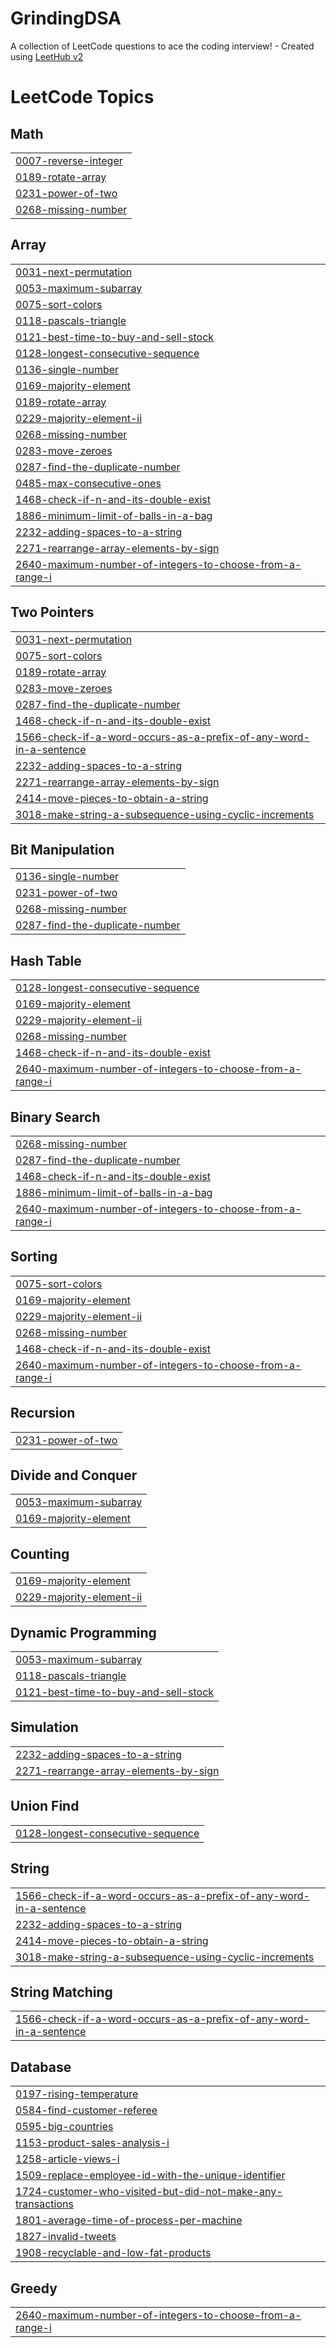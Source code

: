 # GrindingDSA
A collection of LeetCode questions to ace the coding interview! - Created using [LeetHub v2](https://github.com/arunbhardwaj/LeetHub-2.0)

<!---LeetCode Topics Start-->
# LeetCode Topics
## Math
|  |
| ------- |
| [0007-reverse-integer](https://github.com/KishanKDev/GrindingDSA/tree/master/0007-reverse-integer) |
| [0189-rotate-array](https://github.com/KishanKDev/GrindingDSA/tree/master/0189-rotate-array) |
| [0231-power-of-two](https://github.com/KishanKDev/GrindingDSA/tree/master/0231-power-of-two) |
| [0268-missing-number](https://github.com/KishanKDev/GrindingDSA/tree/master/0268-missing-number) |
## Array
|  |
| ------- |
| [0031-next-permutation](https://github.com/KishanKDev/GrindingDSA/tree/master/0031-next-permutation) |
| [0053-maximum-subarray](https://github.com/KishanKDev/GrindingDSA/tree/master/0053-maximum-subarray) |
| [0075-sort-colors](https://github.com/KishanKDev/GrindingDSA/tree/master/0075-sort-colors) |
| [0118-pascals-triangle](https://github.com/KishanKDev/GrindingDSA/tree/master/0118-pascals-triangle) |
| [0121-best-time-to-buy-and-sell-stock](https://github.com/KishanKDev/GrindingDSA/tree/master/0121-best-time-to-buy-and-sell-stock) |
| [0128-longest-consecutive-sequence](https://github.com/KishanKDev/GrindingDSA/tree/master/0128-longest-consecutive-sequence) |
| [0136-single-number](https://github.com/KishanKDev/GrindingDSA/tree/master/0136-single-number) |
| [0169-majority-element](https://github.com/KishanKDev/GrindingDSA/tree/master/0169-majority-element) |
| [0189-rotate-array](https://github.com/KishanKDev/GrindingDSA/tree/master/0189-rotate-array) |
| [0229-majority-element-ii](https://github.com/KishanKDev/GrindingDSA/tree/master/0229-majority-element-ii) |
| [0268-missing-number](https://github.com/KishanKDev/GrindingDSA/tree/master/0268-missing-number) |
| [0283-move-zeroes](https://github.com/KishanKDev/GrindingDSA/tree/master/0283-move-zeroes) |
| [0287-find-the-duplicate-number](https://github.com/KishanKDev/GrindingDSA/tree/master/0287-find-the-duplicate-number) |
| [0485-max-consecutive-ones](https://github.com/KishanKDev/GrindingDSA/tree/master/0485-max-consecutive-ones) |
| [1468-check-if-n-and-its-double-exist](https://github.com/KishanKDev/GrindingDSA/tree/master/1468-check-if-n-and-its-double-exist) |
| [1886-minimum-limit-of-balls-in-a-bag](https://github.com/KishanKDev/GrindingDSA/tree/master/1886-minimum-limit-of-balls-in-a-bag) |
| [2232-adding-spaces-to-a-string](https://github.com/KishanKDev/GrindingDSA/tree/master/2232-adding-spaces-to-a-string) |
| [2271-rearrange-array-elements-by-sign](https://github.com/KishanKDev/GrindingDSA/tree/master/2271-rearrange-array-elements-by-sign) |
| [2640-maximum-number-of-integers-to-choose-from-a-range-i](https://github.com/KishanKDev/GrindingDSA/tree/master/2640-maximum-number-of-integers-to-choose-from-a-range-i) |
## Two Pointers
|  |
| ------- |
| [0031-next-permutation](https://github.com/KishanKDev/GrindingDSA/tree/master/0031-next-permutation) |
| [0075-sort-colors](https://github.com/KishanKDev/GrindingDSA/tree/master/0075-sort-colors) |
| [0189-rotate-array](https://github.com/KishanKDev/GrindingDSA/tree/master/0189-rotate-array) |
| [0283-move-zeroes](https://github.com/KishanKDev/GrindingDSA/tree/master/0283-move-zeroes) |
| [0287-find-the-duplicate-number](https://github.com/KishanKDev/GrindingDSA/tree/master/0287-find-the-duplicate-number) |
| [1468-check-if-n-and-its-double-exist](https://github.com/KishanKDev/GrindingDSA/tree/master/1468-check-if-n-and-its-double-exist) |
| [1566-check-if-a-word-occurs-as-a-prefix-of-any-word-in-a-sentence](https://github.com/KishanKDev/GrindingDSA/tree/master/1566-check-if-a-word-occurs-as-a-prefix-of-any-word-in-a-sentence) |
| [2232-adding-spaces-to-a-string](https://github.com/KishanKDev/GrindingDSA/tree/master/2232-adding-spaces-to-a-string) |
| [2271-rearrange-array-elements-by-sign](https://github.com/KishanKDev/GrindingDSA/tree/master/2271-rearrange-array-elements-by-sign) |
| [2414-move-pieces-to-obtain-a-string](https://github.com/KishanKDev/GrindingDSA/tree/master/2414-move-pieces-to-obtain-a-string) |
| [3018-make-string-a-subsequence-using-cyclic-increments](https://github.com/KishanKDev/GrindingDSA/tree/master/3018-make-string-a-subsequence-using-cyclic-increments) |
## Bit Manipulation
|  |
| ------- |
| [0136-single-number](https://github.com/KishanKDev/GrindingDSA/tree/master/0136-single-number) |
| [0231-power-of-two](https://github.com/KishanKDev/GrindingDSA/tree/master/0231-power-of-two) |
| [0268-missing-number](https://github.com/KishanKDev/GrindingDSA/tree/master/0268-missing-number) |
| [0287-find-the-duplicate-number](https://github.com/KishanKDev/GrindingDSA/tree/master/0287-find-the-duplicate-number) |
## Hash Table
|  |
| ------- |
| [0128-longest-consecutive-sequence](https://github.com/KishanKDev/GrindingDSA/tree/master/0128-longest-consecutive-sequence) |
| [0169-majority-element](https://github.com/KishanKDev/GrindingDSA/tree/master/0169-majority-element) |
| [0229-majority-element-ii](https://github.com/KishanKDev/GrindingDSA/tree/master/0229-majority-element-ii) |
| [0268-missing-number](https://github.com/KishanKDev/GrindingDSA/tree/master/0268-missing-number) |
| [1468-check-if-n-and-its-double-exist](https://github.com/KishanKDev/GrindingDSA/tree/master/1468-check-if-n-and-its-double-exist) |
| [2640-maximum-number-of-integers-to-choose-from-a-range-i](https://github.com/KishanKDev/GrindingDSA/tree/master/2640-maximum-number-of-integers-to-choose-from-a-range-i) |
## Binary Search
|  |
| ------- |
| [0268-missing-number](https://github.com/KishanKDev/GrindingDSA/tree/master/0268-missing-number) |
| [0287-find-the-duplicate-number](https://github.com/KishanKDev/GrindingDSA/tree/master/0287-find-the-duplicate-number) |
| [1468-check-if-n-and-its-double-exist](https://github.com/KishanKDev/GrindingDSA/tree/master/1468-check-if-n-and-its-double-exist) |
| [1886-minimum-limit-of-balls-in-a-bag](https://github.com/KishanKDev/GrindingDSA/tree/master/1886-minimum-limit-of-balls-in-a-bag) |
| [2640-maximum-number-of-integers-to-choose-from-a-range-i](https://github.com/KishanKDev/GrindingDSA/tree/master/2640-maximum-number-of-integers-to-choose-from-a-range-i) |
## Sorting
|  |
| ------- |
| [0075-sort-colors](https://github.com/KishanKDev/GrindingDSA/tree/master/0075-sort-colors) |
| [0169-majority-element](https://github.com/KishanKDev/GrindingDSA/tree/master/0169-majority-element) |
| [0229-majority-element-ii](https://github.com/KishanKDev/GrindingDSA/tree/master/0229-majority-element-ii) |
| [0268-missing-number](https://github.com/KishanKDev/GrindingDSA/tree/master/0268-missing-number) |
| [1468-check-if-n-and-its-double-exist](https://github.com/KishanKDev/GrindingDSA/tree/master/1468-check-if-n-and-its-double-exist) |
| [2640-maximum-number-of-integers-to-choose-from-a-range-i](https://github.com/KishanKDev/GrindingDSA/tree/master/2640-maximum-number-of-integers-to-choose-from-a-range-i) |
## Recursion
|  |
| ------- |
| [0231-power-of-two](https://github.com/KishanKDev/GrindingDSA/tree/master/0231-power-of-two) |
## Divide and Conquer
|  |
| ------- |
| [0053-maximum-subarray](https://github.com/KishanKDev/GrindingDSA/tree/master/0053-maximum-subarray) |
| [0169-majority-element](https://github.com/KishanKDev/GrindingDSA/tree/master/0169-majority-element) |
## Counting
|  |
| ------- |
| [0169-majority-element](https://github.com/KishanKDev/GrindingDSA/tree/master/0169-majority-element) |
| [0229-majority-element-ii](https://github.com/KishanKDev/GrindingDSA/tree/master/0229-majority-element-ii) |
## Dynamic Programming
|  |
| ------- |
| [0053-maximum-subarray](https://github.com/KishanKDev/GrindingDSA/tree/master/0053-maximum-subarray) |
| [0118-pascals-triangle](https://github.com/KishanKDev/GrindingDSA/tree/master/0118-pascals-triangle) |
| [0121-best-time-to-buy-and-sell-stock](https://github.com/KishanKDev/GrindingDSA/tree/master/0121-best-time-to-buy-and-sell-stock) |
## Simulation
|  |
| ------- |
| [2232-adding-spaces-to-a-string](https://github.com/KishanKDev/GrindingDSA/tree/master/2232-adding-spaces-to-a-string) |
| [2271-rearrange-array-elements-by-sign](https://github.com/KishanKDev/GrindingDSA/tree/master/2271-rearrange-array-elements-by-sign) |
## Union Find
|  |
| ------- |
| [0128-longest-consecutive-sequence](https://github.com/KishanKDev/GrindingDSA/tree/master/0128-longest-consecutive-sequence) |
## String
|  |
| ------- |
| [1566-check-if-a-word-occurs-as-a-prefix-of-any-word-in-a-sentence](https://github.com/KishanKDev/GrindingDSA/tree/master/1566-check-if-a-word-occurs-as-a-prefix-of-any-word-in-a-sentence) |
| [2232-adding-spaces-to-a-string](https://github.com/KishanKDev/GrindingDSA/tree/master/2232-adding-spaces-to-a-string) |
| [2414-move-pieces-to-obtain-a-string](https://github.com/KishanKDev/GrindingDSA/tree/master/2414-move-pieces-to-obtain-a-string) |
| [3018-make-string-a-subsequence-using-cyclic-increments](https://github.com/KishanKDev/GrindingDSA/tree/master/3018-make-string-a-subsequence-using-cyclic-increments) |
## String Matching
|  |
| ------- |
| [1566-check-if-a-word-occurs-as-a-prefix-of-any-word-in-a-sentence](https://github.com/KishanKDev/GrindingDSA/tree/master/1566-check-if-a-word-occurs-as-a-prefix-of-any-word-in-a-sentence) |
## Database
|  |
| ------- |
| [0197-rising-temperature](https://github.com/KishanKDev/GrindingDSA/tree/master/0197-rising-temperature) |
| [0584-find-customer-referee](https://github.com/KishanKDev/GrindingDSA/tree/master/0584-find-customer-referee) |
| [0595-big-countries](https://github.com/KishanKDev/GrindingDSA/tree/master/0595-big-countries) |
| [1153-product-sales-analysis-i](https://github.com/KishanKDev/GrindingDSA/tree/master/1153-product-sales-analysis-i) |
| [1258-article-views-i](https://github.com/KishanKDev/GrindingDSA/tree/master/1258-article-views-i) |
| [1509-replace-employee-id-with-the-unique-identifier](https://github.com/KishanKDev/GrindingDSA/tree/master/1509-replace-employee-id-with-the-unique-identifier) |
| [1724-customer-who-visited-but-did-not-make-any-transactions](https://github.com/KishanKDev/GrindingDSA/tree/master/1724-customer-who-visited-but-did-not-make-any-transactions) |
| [1801-average-time-of-process-per-machine](https://github.com/KishanKDev/GrindingDSA/tree/master/1801-average-time-of-process-per-machine) |
| [1827-invalid-tweets](https://github.com/KishanKDev/GrindingDSA/tree/master/1827-invalid-tweets) |
| [1908-recyclable-and-low-fat-products](https://github.com/KishanKDev/GrindingDSA/tree/master/1908-recyclable-and-low-fat-products) |
## Greedy
|  |
| ------- |
| [2640-maximum-number-of-integers-to-choose-from-a-range-i](https://github.com/KishanKDev/GrindingDSA/tree/master/2640-maximum-number-of-integers-to-choose-from-a-range-i) |
<!---LeetCode Topics End-->